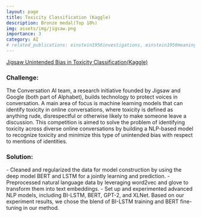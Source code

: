 ```yaml
---
layout: page
title: Toxicity Classification (Kaggle) 
description: Bronze medal(Top 10%)
img: assets/img/jigsaw.png
importance: 3
category: AI
# related_publications: einstein1956investigations, einstein1950meaning
---
```


[Jigsaw Unintended Bias in Toxicity Classification(Kaggle)                                                                 ](https://www.kaggle.com/competitions/jigsaw-unintended-bias-in-toxicity-classification/code?competitionId=12500&sortBy=dateRun&tab=profile&excludeNonAccessedDatasources=false)

<h3> Challenge: </h3>
The Conversation AI team, a research initiative founded by Jigsaw and Google (both part of Alphabet), builds technology to protect voices in conversation. A main area of focus is machine learning models that can identify toxicity in online conversations, where toxicity is defined as anything rude, disrespectful or otherwise likely to make someone leave a discussion.
This competition is aimed to solve the problem of identifying toxicity across diverse online conversations by building a NLP-based model to recognize toxicity and minimize this type of unintended bias with respect to mentions of identities.

<h3> Solution: </h3>
- Cleaned and regularized the data for model construction by using the deep model BERT and LSTM for a jointly learning and prediction.
- Preprocessed natural language data by leveraging word2vec and glove to transform them into text embeddings.
- Set up and experimented advanced NLP models, including BI-LSTM, BERT, GPT-2, and XLNet. Based on our experiment results, we chose the blend of BI-LSTM training and BERT fine-tuning in our method.